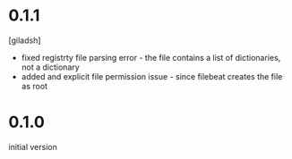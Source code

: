 # 0.1.1
[giladsh]
- fixed registrty file parsing error - the file contains a list of dictionaries, not a dictionary
- added and explicit file permission issue - since filebeat creates the file as root

# 0.1.0
initial version
